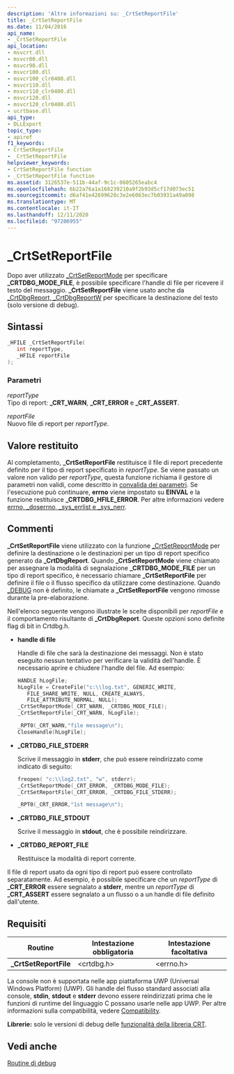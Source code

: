 ```yaml
---
description: 'Altre informazioni su: _CrtSetReportFile'
title: _CrtSetReportFile
ms.date: 11/04/2016
api_name:
- _CrtSetReportFile
api_location:
- msvcrt.dll
- msvcr80.dll
- msvcr90.dll
- msvcr100.dll
- msvcr100_clr0400.dll
- msvcr110.dll
- msvcr110_clr0400.dll
- msvcr120.dll
- msvcr120_clr0400.dll
- ucrtbase.dll
api_type:
- DLLExport
topic_type:
- apiref
f1_keywords:
- CrtSetReportFile
- _CrtSetReportFile
helpviewer_keywords:
- CrtSetReportFile function
- _CrtSetReportFile function
ms.assetid: 3126537e-511b-44af-9c1c-0605265eabc4
ms.openlocfilehash: 6b22a76a1a168239210a9f2b93d5cf17d073ec51
ms.sourcegitcommit: d6af41e42699628c3e2e6063ec7b03931a49a098
ms.translationtype: MT
ms.contentlocale: it-IT
ms.lasthandoff: 12/11/2020
ms.locfileid: "97206955"
---
```

# <a name="_crtsetreportfile"></a>_CrtSetReportFile

Dopo aver utilizzato [_CrtSetReportMode](crtsetreportmode.md) per specificare **_CRTDBG_MODE_FILE**, è possibile specificare l'handle di file per ricevere il testo del messaggio. **_CrtSetReportFile** viene usato anche da [_CrtDbgReport, _CrtDbgReportW](crtdbgreport-crtdbgreportw.md) per specificare la destinazione del testo (solo versione di debug).

## <a name="syntax"></a>Sintassi

```C
_HFILE _CrtSetReportFile(
   int reportType,
   _HFILE reportFile
);
```

### <a name="parameters"></a>Parametri

*reportType*<br/>
Tipo di report: **_CRT_WARN**, **_CRT_ERROR** e **_CRT_ASSERT**.

*reportFile*<br/>
Nuovo file di report per *reportType*.

## <a name="return-value"></a>Valore restituito

Al completamento, **_CrtSetReportFile** restituisce il file di report precedente definito per il tipo di report specificato in *reportType*. Se viene passato un valore non valido per *reportType*, questa funzione richiama il gestore di parametri non validi, come descritto in [convalida dei parametri](../../c-runtime-library/parameter-validation.md). Se l'esecuzione può continuare, **errno** viene impostato su **EINVAL** e la funzione restituisce **_CRTDBG_HFILE_ERROR**. Per altre informazioni vedere [errno, _doserrno, _sys_errlist e _sys_nerr](../../c-runtime-library/errno-doserrno-sys-errlist-and-sys-nerr.md).

## <a name="remarks"></a>Commenti

**_CrtSetReportFile** viene utilizzato con la funzione [_CrtSetReportMode](crtsetreportmode.md) per definire la destinazione o le destinazioni per un tipo di report specifico generato da **_CrtDbgReport**. Quando **_CrtSetReportMode** viene chiamato per assegnare la modalità di segnalazione **_CRTDBG_MODE_FILE** per un tipo di report specifico, è necessario chiamare **_CrtSetReportFile** per definire il file o il flusso specifico da utilizzare come destinazione. Quando [_DEBUG](../../c-runtime-library/debug.md) non è definito, le chiamate a **_CrtSetReportFile** vengono rimosse durante la pre-elaborazione.

Nell'elenco seguente vengono illustrate le scelte disponibili per *reportFile* e il comportamento risultante di **_CrtDbgReport**. Queste opzioni sono definite flag di bit in Crtdbg.h.

- **handle di file**

   Handle di file che sarà la destinazione dei messaggi. Non è stato eseguito nessun tentativo per verificare la validità dell'handle. È necessario aprire e chiudere l'handle del file. Ad esempio:

   ```C
   HANDLE hLogFile;
   hLogFile = CreateFile("c:\\log.txt", GENERIC_WRITE,
      FILE_SHARE_WRITE, NULL, CREATE_ALWAYS,
      FILE_ATTRIBUTE_NORMAL, NULL);
   _CrtSetReportMode(_CRT_WARN, _CRTDBG_MODE_FILE);
   _CrtSetReportFile(_CRT_WARN, hLogFile);

   _RPT0(_CRT_WARN,"file message\n");
   CloseHandle(hLogFile);
   ```

- **_CRTDBG_FILE_STDERR**

   Scrive il messaggio in **stderr**, che può essere reindirizzato come indicato di seguito:

   ```C
   freopen( "c:\\log2.txt", "w", stderr);
   _CrtSetReportMode(_CRT_ERROR, _CRTDBG_MODE_FILE);
   _CrtSetReportFile(_CRT_ERROR, _CRTDBG_FILE_STDERR);

   _RPT0(_CRT_ERROR,"1st message\n");
   ```

- **_CRTDBG_FILE_STDOUT**

   Scrive il messaggio in **stdout**, che è possibile reindirizzare.

- **_CRTDBG_REPORT_FILE**

   Restituisce la modalità di report corrente.

Il file di report usato da ogni tipo di report può essere controllato separatamente. Ad esempio, è possibile specificare che un *reportType* di **_CRT_ERROR** essere segnalato a **stderr**, mentre un *reportType* di **_CRT_ASSERT** essere segnalato a un flusso o a un handle di file definito dall'utente.

## <a name="requirements"></a>Requisiti

|Routine|Intestazione obbligatoria|Intestazione facoltativa|
|-------------|---------------------|---------------------|
|**_CrtSetReportFile**|\<crtdbg.h>|\<errno.h>|

La console non è supportata nelle app piattaforma UWP (Universal Windows Platform) (UWP). Gli handle del flusso standard associati alla console, **stdin**, **stdout** e **stderr** devono essere reindirizzati prima che le funzioni di runtime del linguaggio C possano usarle nelle app UWP. Per altre informazioni sulla compatibilità, vedere [Compatibility](../../c-runtime-library/compatibility.md).

**Librerie:** solo le versioni di debug delle [funzionalità della libreria CRT](../../c-runtime-library/crt-library-features.md).

## <a name="see-also"></a>Vedi anche

[Routine di debug](../../c-runtime-library/debug-routines.md)<br/>
